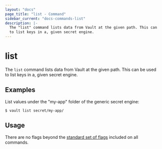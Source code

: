 ```yaml
---
layout: "docs"
page_title: "list - Command"
sidebar_current: "docs-commands-list"
description: |-
  The "list" command lists data from Vault at the given path. This can be used
  to list keys in a, given secret engine.
---
```


# list

The `list` command lists data from Vault at the given path. This can be used to
list keys in a, given secret engine.

## Examples

List values under the "my-app" folder of the generic secret engine:

```text
$ vault list secret/my-app/
```

## Usage

There are no flags beyond the [standard set of flags](/docs/commands/index.html)
included on all commands.
